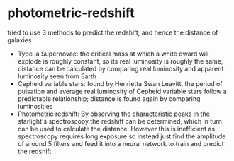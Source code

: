 # photometric-redshift

tried to use 3 methods to predict the redshift, and hence the distance of galaxies

- Type Ia Supernovae: the critical mass at which a white dward will explode is roughly constant, so its real luminosity is roughly the same; distance can be calculated by comparing real luminosity and apparent luminosity seen from Earth
- Cepheid variable stars: found by Henrietta Swan Leavitt, the period of pulsation and average real luminosity of Cepheid variable stars follow a predictable relationship; distance is found again by comparing luminosities
- Photometric redshift: By observing the characteristic peaks in the starlight's spectroscopy the redshift can be determined, which in turn can be used to calculate the distance. However this is inefficient as spectroscopy requires long exposure so instead just find the amplitude of around 5 filters and feed it into a neural network to train and predict the redshift
